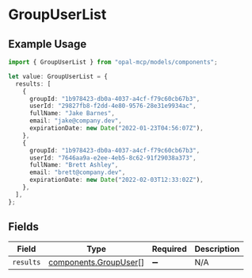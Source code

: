 # GroupUserList

## Example Usage

```typescript
import { GroupUserList } from "opal-mcp/models/components";

let value: GroupUserList = {
  results: [
    {
      groupId: "1b978423-db0a-4037-a4cf-f79c60cb67b3",
      userId: "29827fb8-f2dd-4e80-9576-28e31e9934ac",
      fullName: "Jake Barnes",
      email: "jake@company.dev",
      expirationDate: new Date("2022-01-23T04:56:07Z"),
    },
    {
      groupId: "1b978423-db0a-4037-a4cf-f79c60cb67b3",
      userId: "7646aa9a-e2ee-4eb5-8c62-91f29038a373",
      fullName: "Brett Ashley",
      email: "brett@company.dev",
      expirationDate: new Date("2022-02-03T12:33:02Z"),
    },
  ],
};
```

## Fields

| Field                                                          | Type                                                           | Required                                                       | Description                                                    |
| -------------------------------------------------------------- | -------------------------------------------------------------- | -------------------------------------------------------------- | -------------------------------------------------------------- |
| `results`                                                      | [components.GroupUser](../../models/components/groupuser.md)[] | :heavy_minus_sign:                                             | N/A                                                            |